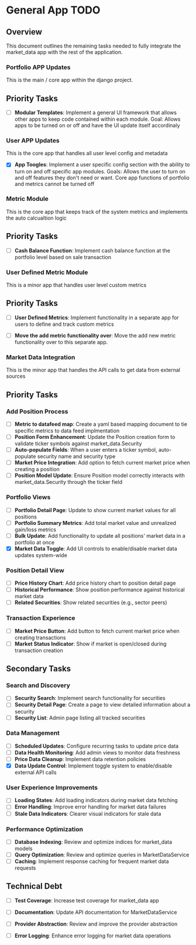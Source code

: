 # General App TODO

## Overview
This document outlines the remaining tasks needed to fully integrate the market_data app with the rest of the application.


### Portfolio APP Updates
This is the main / core app within the django project.

## Priority Tasks

- [ ] **Modular Templates**: Implement a general UI framework that allows other apps to keep code contained within each module.
    Goal: Allows apps to be turned on or off and have the UI update itself accordinaly


### User APP Updates
This is the core app that handles all user level config and metadata

- [X] **App Toogles**: Implement a user specific config section with the ability to turn on and off specific app modules.
    Goals: Allows the user to turn on and off features they don't need or want. Core app functions of portfolio and metrics cannot be turned off


### Metric Module
This is the core app that keeps track of the system metrics and implements the auto calcualtion logic

## Priority Tasks

- [ ] **Cash Balance Function**: Implement cash balance function at the portfolio level based on sale transaction


### User Defined Metric Module
This is a minor app that handles user level custom metrics

## Priority Tasks

- [ ] **User Defined Metrics**: Implement functionality in a separate app for users to define and track custom metrics
- [ ] **Move the add metric functionality over**: Move the add new metric functionality over to this separate app.


### Market Data Integration
This is the minor app that handles the API calls to get data from external sources

## Priority Tasks

### Add Position Process
- [ ] **Metric to datafeed map**: Create a yaml based mapping document to tie specific metrics to data feed implmentation
- [ ] **Position Form Enhancement**: Update the Position creation form to validate ticker symbols against market_data.Security
- [ ] **Auto-populate Fields**: When a user enters a ticker symbol, auto-populate security name and security type
- [ ] **Market Price Integration**: Add option to fetch current market price when creating a position
- [ ] **Position Model Update**: Ensure Position model correctly interacts with market_data.Security through the ticker field

### Portfolio Views
- [ ] **Portfolio Detail Page**: Update to show current market values for all positions
- [ ] **Portfolio Summary Metrics**: Add total market value and unrealized gain/loss metrics
- [ ] **Bulk Update**: Add functionality to update all positions' market data in a portfolio at once
- [x] **Market Data Toggle**: Add UI controls to enable/disable market data updates system-wide

### Position Detail View
- [ ] **Price History Chart**: Add price history chart to position detail page
- [ ] **Historical Performance**: Show position performance against historical market data
- [ ] **Related Securities**: Show related securities (e.g., sector peers)

### Transaction Experience
- [ ] **Market Price Button**: Add button to fetch current market price when creating transactions
- [ ] **Market Status Indicator**: Show if market is open/closed during transaction creation

## Secondary Tasks

### Search and Discovery
- [ ] **Security Search**: Implement search functionality for securities
- [ ] **Security Detail Page**: Create a page to view detailed information about a security
- [ ] **Security List**: Admin page listing all tracked securities

### Data Management
- [ ] **Scheduled Updates**: Configure recurring tasks to update price data
- [ ] **Data Health Monitoring**: Add admin views to monitor data freshness
- [ ] **Price Data Cleanup**: Implement data retention policies
- [x] **Data Update Control**: Implement toggle system to enable/disable external API calls

### User Experience Improvements
- [ ] **Loading States**: Add loading indicators during market data fetching
- [ ] **Error Handling**: Improve error handling for market data failures
- [ ] **Stale Data Indicators**: Clearer visual indicators for stale data

### Performance Optimization
- [ ] **Database Indexing**: Review and optimize indices for market_data models
- [ ] **Query Optimization**: Review and optimize queries in MarketDataService
- [ ] **Caching**: Implement response caching for frequent market data requests

## Technical Debt
- [ ] **Test Coverage**: Increase test coverage for market_data app
- [ ] **Documentation**: Update API documentation for MarketDataService
- [ ] **Provider Abstraction**: Review and improve the provider abstraction
- [ ] **Error Logging**: Enhance error logging for market data operations


